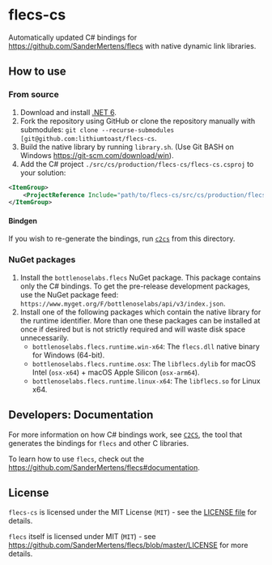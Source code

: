 # flecs-cs

Automatically updated C# bindings for https://github.com/SanderMertens/flecs with native dynamic link libraries.

## How to use

### From source

1. Download and install [.NET 6](https://dotnet.microsoft.com/download).
2. Fork the repository using GitHub or clone the repository manually with submodules: `git clone --recurse-submodules [git@github.com:lithiumtoast/flecs-cs`.
3. Build the native library by running `library.sh`. (Use Git BASH on Windows https://git-scm.com/download/win).
4. Add the C# project `./src/cs/production/flecs-cs/flecs-cs.csproj` to your solution:
```xml
<ItemGroup>
    <ProjectReference Include="path/to/flecs-cs/src/cs/production/flecs-cs/flecs-cs.csproj" />
</ItemGroup>
```

#### Bindgen

If you wish to re-generate the bindings, run [`c2cs`](https://github.com/lithiumtoast/c2cs) from this directory.

### NuGet packages

1. Install the `bottlenoselabs.flecs` NuGet package. This package contains only the C# bindings. To get the pre-release development packages, use the NuGet package feed: `https://www.myget.org/F/bottlenoselabs/api/v3/index.json`.
2. Install one of the following packages which contain the native library for the runtime identifier. More than one these packages can be installed at once if desired but is not strictly required and will waste disk space unnecessarily. 
   -  `bottlenoselabs.flecs.runtime.win-x64`: The `flecs.dll` native binary for Windows (64-bit).
   -  `bottlenoselabs.flecs.runtime.osx`: The `libflecs.dylib` for macOS Intel (`osx-x64`) + macOS Apple Silicon (`osx-arm64`).
   -  `bottlenoselabs.flecs.runtime.linux-x64`: The `libflecs.so` for Linux x64.

## Developers: Documentation

For more information on how C# bindings work, see [`C2CS`](https://github.com/lithiumtoast/c2cs), the tool that generates the bindings for `flecs` and other C libraries.

To learn how to use `flecs`, check out the https://github.com/SanderMertens/flecs#documentation.

## License

`flecs-cs` is licensed under the MIT License (`MIT`) - see the [LICENSE file](LICENSE) for details.

`flecs` itself is licensed under MIT (`MIT`) - see https://github.com/SanderMertens/flecs/blob/master/LICENSE for more details.
